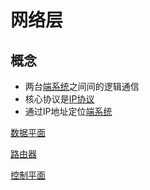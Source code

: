# 网络层

## 概念

- 两台[端系统](端系统.md)之间间的逻辑通信
- 核心协议是[IP协议](ip协议.md)
- 通过IP地址定位[端系统](端系统.md)

[数据平面](数据平面.md)

[路由器](路由器.md)

[控制平面](控制平面.md)